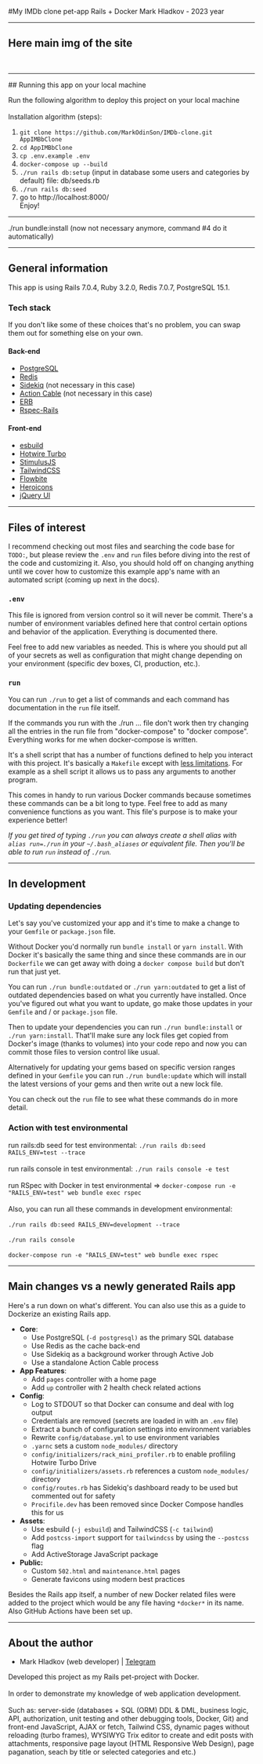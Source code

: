 #My IMDb clone pet-app Rails + Docker
Mark Hladkov - 2023 year
<hr>

## Here main img of the site
<br>

<hr>
## Running this app on your local machine

Run the following algorithm to deploy this project on your local machine <br><br>
Installation algorithm (steps): <br>
1. `git clone https://github.com/MarkOdinSon/IMDb-clone.git AppIMBbClone` <br>
2. `cd AppIMBbClone` <br>
3. `cp .env.example .env` <br>
4. `docker-compose up --build` <br>
5. `./run rails db:setup` (input in database some users and categories by default) file: db/seeds.rb <br>
6. `./run rails db:seed`
7. go to http://localhost:8000/ <br>
   Enjoy!
<hr>
./run bundle:install (now not necessary anymore, command #4 do it automatically) <br>
<hr>

## General information

This app is using Rails 7.0.4, Ruby 3.2.0, Redis 7.0.7, PostgreSQL 15.1. <br>

### Tech stack

If you don't like some of these choices that's no problem, you can swap them
out for something else on your own.

#### Back-end

- [PostgreSQL](https://www.postgresql.org/)
- [Redis](https://redis.io/)
- [Sidekiq](https://github.com/mperham/sidekiq) (not necessary in this case)
- [Action Cable](https://guides.rubyonrails.org/action_cable_overview.html) (not necessary in this case)
- [ERB](https://guides.rubyonrails.org/layouts_and_rendering.html)
- [Rspec-Rails](https://github.com/rspec/rspec-rails)

#### Front-end

- [esbuild](https://esbuild.github.io/)
- [Hotwire Turbo](https://hotwired.dev/)
- [StimulusJS](https://stimulus.hotwired.dev/)
- [TailwindCSS](https://tailwindcss.com/)
- [Flowbite](https://flowbite.com/)
- [Heroicons](https://heroicons.com/)
- [jQuery UI](https://jquery.com/)

<hr>

## Files of interest

I recommend checking out most files and searching the code base for `TODO:`,
but please review the `.env` and `run` files before diving into the rest of the
code and customizing it. Also, you should hold off on changing anything until
we cover how to customize this example app's name with an automated script
(coming up next in the docs).

### `.env`

This file is ignored from version control so it will never be commit. There's a
number of environment variables defined here that control certain options and
behavior of the application. Everything is documented there.

Feel free to add new variables as needed. This is where you should put all of
your secrets as well as configuration that might change depending on your
environment (specific dev boxes, CI, production, etc.).

### `run`

You can run `./run` to get a list of commands and each command has
documentation in the `run` file itself.

If the commands you run with the ./run ... file don't work then try changing all the entries in the run file from "docker-compose" to "docker compose". 
Everything works for me when docker-compose is written.

It's a shell script that has a number of functions defined to help you interact
with this project. It's basically a `Makefile` except with [less
limitations](https://nickjanetakis.com/blog/replacing-make-with-a-shell-script-for-running-your-projects-tasks).
For example as a shell script it allows us to pass any arguments to another
program.

This comes in handy to run various Docker commands because sometimes these
commands can be a bit long to type. Feel free to add as many convenience
functions as you want. This file's purpose is to make your experience better!

*If you get tired of typing `./run` you can always create a shell alias with
`alias run=./run` in your `~/.bash_aliases` or equivalent file. Then you'll be
able to run `run` instead of `./run`.*

<hr>

## In development
### Updating dependencies

Let's say you've customized your app and it's time to make a change to your
`Gemfile` or `package.json` file.

Without Docker you'd normally run `bundle install` or `yarn install`. With
Docker it's basically the same thing and since these commands are in our
`Dockerfile` we can get away with doing a `docker compose build` but don't run
that just yet.

You can run `./run bundle:outdated` or `./run yarn:outdated` to get a list of
outdated dependencies based on what you currently have installed. Once you've
figured out what you want to update, go make those updates in your `Gemfile`
and / or `package.json` file.

Then to update your dependencies you can run `./run bundle:install` or `./run
yarn:install`. That'll make sure any lock files get copied from Docker's image
(thanks to volumes) into your code repo and now you can commit those files to
version control like usual.

Alternatively for updating your gems based on specific version ranges defined
in your `Gemfile` you can run `./run bundle:update` which will install the
latest versions of your gems and then write out a new lock file.

You can check out the `run` file to see what these commands do in more detail.

### Action with test environmental

run rails:db seed for test environmental: `./run rails db:seed RAILS_ENV=test --trace` <br>
<br>
run rails console in test environmental: `./run rails console -e test` <br>
<br>
run RSpec with Docker in test environmental => `docker-compose run -e "RAILS_ENV=test" web bundle exec rspec`
<br><br>
Also, you can run all these commands in development environmental: <br><br>
`./run rails db:seed RAILS_ENV=development --trace` <br><br>
`./run rails console` <br><br>
`docker-compose run -e "RAILS_ENV=test" web bundle exec rspec`
<hr>

## Main changes vs a newly generated Rails app

Here's a run down on what's different. You can also use this as a guide to
Dockerize an existing Rails app.

- **Core**:
   - Use PostgreSQL (`-d postgresql)` as the primary SQL database
   - Use Redis as the cache back-end
   - Use Sidekiq as a background worker through Active Job
   - Use a standalone Action Cable process
- **App Features**:
   - Add `pages` controller with a home page
   - Add `up` controller with 2 health check related actions
- **Config**:
   - Log to STDOUT so that Docker can consume and deal with log output
   - Credentials are removed (secrets are loaded in with an `.env` file)
   - Extract a bunch of configuration settings into environment variables
   - Rewrite `config/database.yml` to use environment variables
   - `.yarnc` sets a custom `node_modules/` directory
   - `config/initializers/rack_mini_profiler.rb` to enable profiling Hotwire Turbo Drive
   - `config/initializers/assets.rb` references a custom `node_modules/` directory
   - `config/routes.rb` has Sidekiq's dashboard ready to be used but commented out for safety
   - `Procifile.dev` has been removed since Docker Compose handles this for us
- **Assets**:
   - Use esbuild (`-j esbuild`) and TailwindCSS (`-c tailwind`)
   - Add `postcss-import` support for `tailwindcss` by using the `--postcss` flag
   - Add ActiveStorage JavaScript package
- **Public:**
   - Custom `502.html` and `maintenance.html` pages
   - Generate favicons using modern best practices

Besides the Rails app itself, a number of new Docker related files were added
to the project which would be any file having `*docker*` in its name. Also
GitHub Actions have been set up.

<hr>

## About the author

- Mark Hladkov (web developer) | [Telegram](https://t.me/MarkOdinSon)

Developed this project as my Rails pet-project with Docker. <br><br>
In order to demonstrate my knowledge of web application development. <br><br>
Such as: server-side (databases + SQL (ORM) DDL & DML, business logic, API, authorization, unit testing and other debugging tools, Docker, Git)
and front-end JavaScript, AJAX or fetch, Tailwind CSS, dynamic pages without reloading (turbo frames), 
WYSIWYG Trix editor to create and edit posts with attachments, responsive page layout (HTML Responsive Web Design), page paganation, seach by title or selected categories and etc.)
